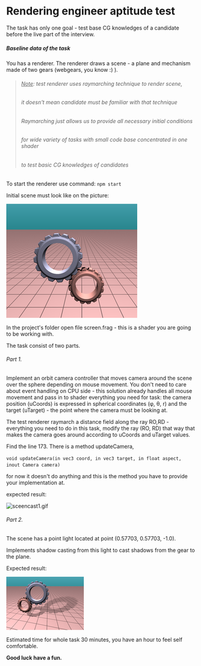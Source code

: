 # **Rendering engineer aptitude test**
 
The task has only one goal - test base CG knowledges of a candidate before the live part of the interview.


##### Baseline data of the task

You has a renderer. The renderer draws a scene - a plane and mechanism made of two gears (webgears, you know :) ).

> ###### _<u>Note</u>: test renderer uses raymarching technique to render scene,_ 
> ###### _it doesn't mean candidate must be familiar with that technique_
> ###### _Raymarching just allows us to provide all necessary initial conditions_
> ###### _for wide variety of tasks with small code base concentrated in one shader_
> ###### _to test basic CG knowledges of candidates_

To start the renderer use command: `npm start`

Initial scene must look like on the picture: 

![pic1.png](./pics/pic1.png?raw=true)

In the project's folder open file screen.frag - this is a shader you are going to be working with.

The task consist of two parts.

###### Part 1.

Implement an orbit camera controller that moves camera around the scene over the sphere 
depending on mouse movement. You don't need to care about event handling on CPU side - 
this solution already handles all mouse movement and pass in to shader everything you need for 
task: the camera position (uCoords) is expressed in spherical coordinates (φ, θ, r)   and
the target (uTarget) - the point where the camera must be looking at.

The test renderer raymarch a distance field along the ray RO,RD - everything you need to do in this task, 
modify the ray (RO, RD) that way that makes the camera goes around according to uCoords and uTarget values.

Find the line 173. There is a method updateCamera, 

`void updateCamera(in vec3 coord, in vec3 target, in float aspect, inout Camera camera)`

for now it doesn't do anything and this is the method you have to provide your implementation at.  

expected result:

![sceencast1.gif](./pics/screencast1.gif?raw=true)

###### Part 2.

The scene has a point light located at point (0.57703, 0.57703, -1.0).

Implements shadow casting from this light to cast shadows from the gear to the plane. 

Expected result:

![pic2.png](./pics/pic2.png) 

Estimated time for whole task 30 minutes, you have an hour to feel self comfortable.

**Good luck have a fun.**

